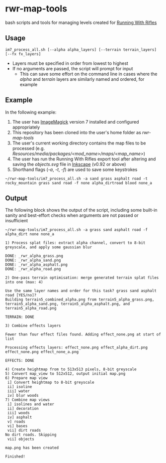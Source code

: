 # rwr-map-tools

bash scripts and tools for managing levels created for [Running With Rifles](http://www.runningwithrifles.com)

## Usage
`im7_process_all.sh [--alpha alpha_layers] [--terrain terrain_layers] [--fx fx_layers]`

* Layers must be specified in order from lowest to highest
* If no arguments are passed, the script will prompt for input
  * This can save some effort on the command line in cases where the *alpha* and *terrain* layers are similarly named and ordered, for example

## Example
In the following example:
1. The user has [ImageMagick](https://www.imagemagick.org) version 7 installed and configured appropriately
1. This repository has been cloned into the user's home folder as *rwr-map-tools*
1. The user's current working directory contains the map files to be processed (e.g. *Resources/media/packages/<mod_name>/maps/<map_name>*)
1. The user has run the Running With Rifles export tool after altering and saving the *objects.svg* file in [Inkscape](https://www.inkscape.org) (v0.92 or above)
1. Shorthand flags (*-a*, *-t*, *-f*) are used to save some keystrokes

`~/rwr-map-tools/im7_process_all.sh -a sand grass asphalt road -t rocky_mountain grass sand road -f none alpha_dirtroad blood none_a`

## Output
The following block shows the output of the script, including some built-in sanity and best-effort checks when arguments are not passed or insufficient

`~/rwr-map-tools/im7_process_all.sh -a grass sand asphalt road -f alpha_dirt none none_a`
```
1) Process splat files: extract alpha channel, convert to 8-bit greyscale, and apply some gaussian blur

DONE: _rwr_alpha_grass.png
DONE: _rwr_alpha_sand.png
DONE: _rwr_alpha_asphalt.png
DONE: _rwr_alpha_road.png

2) One-pass terrain optimisation: merge generated terrain splat files into one (max: 4)

Use the same layer names and order for this task? grass sand asphalt road [YES/no]? 
Building terrain5_combined_alpha.png from terrain5_alpha_grass.png, terrain5_alpha_sand.png, terrain5_alpha_asphalt.png, and terrain5_alpha_road.png

TERRAIN: DONE

3) Combine effects layers

Fewer than four effect files found. Adding effect_none.png at start of list

Processing effects layers: effect_none.png effect_alpha_dirt.png effect_none.png effect_none_a.png

EFFECTS: DONE

4) Create heightmap from to 513x513 pixels, 8-bit greyscale
5) Convert map_view to 512x512, output initial map.png
6) Prepare map view
 i] Convert heightmap to 8-bit greyscale
 ii] isoline
 iii] water
 iv] blur woods
7) Combine map views
 i] isolines and water
 ii] decoration
 iii] woods
 iv] asphalt
 v] roads
 vi] bases
 vii] dirt roads
No dirt roads. Skipping
 vii] objects

map.png has been created

Finished!

```

